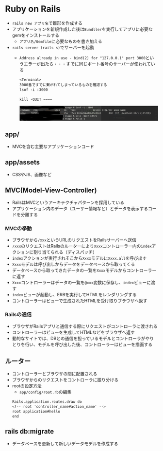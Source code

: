 # Ruby on Rails
- `rails new アプリ名`で雛形を作成する
- アプリケーションを新規作成した後は`Bundller`を実行してアプリに必要なgemをインストールする
  - `アプリ名/Gemfile`に必要なものを書き加える
- `rails server (rails s)`でサーバーを起動
  - `Address already in use - bind(2) for "127.0.0.1" port 3000`というエラーが出たら・・・すでに同じポート番号のサーバーが使われている
    ```
    <Terminal>
    3000番ですでに繋がれてしまっているものを確認する
    lsof -i :3000

    kill -QUIT ~~~~
    ```

    ![](./Error_server.png)

## app/
- MVCを含む主要なアプリケーションコード

## app/assets
- CSSやJS、画像など

## MVC(Model-View-Controller)
- RailsはMVCというアーキテクチャパターンを採用している
- アプリケーション内のデータ（ユーザー情報など）とデータを表示するコードを分離する

### MVCの挙動
- ブラウザから`/xxx`というURLのリクエストをRailsサーバーへ送信
- `/xxx`のリクエストはRailsのルーターにより`Xxxx`コントローラー内の`index`アクションに割り当てられる（ディスパッチ）
- `index`アクションが実行されそこから`Xxxx`モデルに`Xxxx.all`を呼び出す
- `Xxxx`モデルは呼び出しからデータをデータベースから取ってくる
- データベースから取ってきたデータの一覧を`Xxxx`モデルからコントローラーに返す
- `Xxxx`コントローラーはデータの一覧を`@xxx`変数に保存し、`index`ビューに渡す
- `index`ビューが起動し、ERBを実行してHTMLをレンダリングする
- コントローラーはビューで生成されたHTMLを受け取りブラウザへ返す

### Railsの通信
- ブラウザがRailsアプリと通信する際にリクエストがコントローラに渡される
- コントローラーはビューを生成してHTMLなどをブラウザへ返す
- 動的なサイトでは、DBとの通信を担っているモデルとコントローラがやりとりを行い、モデルを呼び出した後、コントローラーはビューを描画する

## ルーター
- コントローラーとブラウザの間に配置される
- ブラウザからのリクエストをコントローラに振り分ける
- rootの設定方法
  - `app/config/root.rb`の編集
  ```
  Rails.application.routes.draw do
  <!-- root 'controller_name#action_name' -->
  root application#hello
  end
  ```

## rails db:migrate
- データベースを更新して新しいデータモデルを作成する